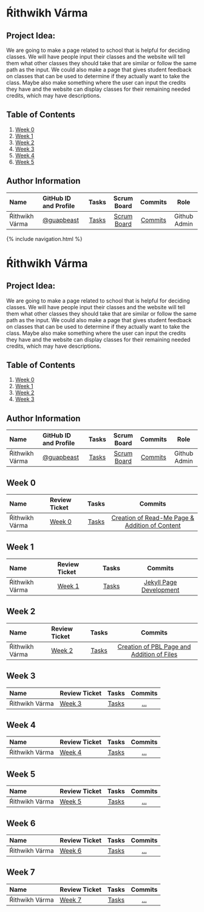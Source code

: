 # Ŕithwikh Várma
## Project Idea: 
We are going to make a page related to school that is helpful for deciding classes. We will have people input their classes and the website will tell them what other classes they should take that are similar or follow the same path as the input. We could also make a page that gives student feedback on classes that can be used to determine if they actually want to take the class. Maybe also make something where the user can input the credits they have and the website can display classes for their remaining needed credits, which may have descriptions.
## Table of Contents

1. [Week 0](https://github.com/guapbeast/flask_portfolio#week-0)
2. [Week 1](https://github.com/guapbeast/flask_portfolio#week-1)
3. [Week 2](https://github.com/guapbeast/flask_portfolio#week-2)
4. [Week 3](https://github.com/guapbeast/flask_portfolio#week-3)
5. [Week 4](https://github.com/guapbeast/flask_portfolio#week-4)
6. [Week 5](https://github.com/guapbeast/flask_portfolio#week-5)





## Author Information

| Name | GitHub ID and Profile | Tasks | Scrum Board | Commits | Role | 
|:-----|:----------------------|:-----:|:-----------:|:-------:|:-------:|
| Ŕithwikh Várma| [@guapbeast](https://github.com/guapbeast) | [Tasks](https://github.com/jacksongolding/Nut-Team/issues/assigned/guapbeast) |[Scrum Board](https://github.com/jacksongolding/Nut-Team/projects/1) | [Commits](https://github.com/jacksongolding/Nut-Team/commits?author=guapbeast) | Github Admin


{% include navigation.html %}

# Ŕithwikh Várma
## Project Idea: 
We are going to make a page related to school that is helpful for deciding classes. We will have people input their classes and the website will tell them what other classes they should take that are similar or follow the same path as the input. We could also make a page that gives student feedback on classes that can be used to determine if they actually want to take the class. Maybe also make something where the user can input the credits they have and the website can display classes for their remaining needed credits, which may have descriptions.
## Table of Contents

1. [Week 0](https://github.com/guapbeast/flask_portfolio#week-0)
2. [Week 1](https://github.com/guapbeast/flask_portfolio#week-1)
3. [Week 2](https://github.com/guapbeast/flask_portfolio#week-2)
4. [Week 3](https://github.com/guapbeast/flask_portfolio#week-3)




## Author Information

| Name | GitHub ID and Profile | Tasks | Scrum Board | Commits | Role | 
|:-----|:----------------------|:-----:|:-----------:|:-------:|:-------:|
| Ŕithwikh Várma| [@guapbeast](https://github.com/guapbeast) | [Tasks](https://github.com/jacksongolding/Nut-Team/issues/assigned/guapbeast) |[Scrum Board](https://github.com/jacksongolding/Nut-Team/projects/1) | [Commits](https://github.com/jacksongolding/Nut-Team/commits?author=guapbeast) | Github Admin


## Week 0

| Name | Review Ticket| Tasks | Commits |
|:-----|:----------------------|:-----:|:-------:|
| Ŕithwikh Várma | [Week 0](https://github.com/guapbeast/flask_portfolio/issues/2) |[Tasks](https://github.com/jacksongolding/Nut-Team/issues)| [Creation of Read-Me Page & Addition of Content](https://github.com/jacksongolding/Nut-Team/commit/982e7351420fc53f64c6457e75b8f1a9f060e43e) |

## Week 1

| Name | Review Ticket| Tasks | Commits |
|:-----|:----------------------|:-----:|:-------:|
| Ŕithwikh Várma | [Week 1](https://github.com/guapbeast/flask_portfolio/issues/3) |[Tasks](https://github.com/jacksongolding/Nut-Team/issues)|[Jekyll Page Development](https://github.com/guapbeast/flask_portfolio/commit/ecd9ec68cd264e3c2da4171d25e14934c6cfe53e) |


## Week 2

| Name | Review Ticket| Tasks | Commits |
|:-----|:----------------------|:-----:|:-------:|
| Ŕithwikh Várma | [Week 2](https://github.com/guapbeast/flask_portfolio/issues/5) |[Tasks](https://github.com/jacksongolding/Nut-Team/issues)|[Creation of PBL Page and Addition of Files](https://github.com/jacksongolding/Nut-Team/commit/5ca6c341052b0d96711883fac0ea4ee9d9bc99ac) |

## Week 3

| Name | Review Ticket| Tasks | Commits |
|:-----|:----------------------|:-----:|:-------:|
| Ŕithwikh Várma | [Week 3](https://github.com/jacksongolding/Nut-Team/issues) |[Tasks](https://github.com/jacksongolding/Nut-Team/issues)|[...](https://github.com/jacksongolding/Nut-Team/commit/982e7351420fc53f64c6457e75b8f1a9f060e43e) |

## Week 4

| Name | Review Ticket| Tasks | Commits |
|:-----|:----------------------|:-----:|:-------:|
| Ŕithwikh Várma | [Week 4](https://github.com/guapbeast/flask_portfolio/issues/7) |[Tasks](https://github.com/jacksongolding/Nut-Team/issues)|[...](https://github.com/jacksongolding/Nut-Team/commit/982e7351420fc53f64c6457e75b8f1a9f060e43e) |


## Week 5

| Name | Review Ticket| Tasks | Commits |
|:-----|:----------------------|:-----:|:-------:|
| Ŕithwikh Várma | [Week 5](https://github.com/guapbeast/flask_portfolio/issues/8) |[Tasks](https://github.com/jacksongolding/Nut-Team/issues)|[...](https://github.com/jacksongolding/Nut-Team/commit/982e7351420fc53f64c6457e75b8f1a9f060e43e) |


## Week 6

| Name | Review Ticket| Tasks | Commits |
|:-----|:----------------------|:-----:|:-------:|
| Ŕithwikh Várma | [Week 6](https://github.com/guapbeast/flask_portfolio/issues/9) |[Tasks](https://github.com/jacksongolding/Nut-Team/issues)|[...](https://github.com/jacksongolding/Nut-Team/commit/982e7351420fc53f64c6457e75b8f1a9f060e43e) |


## Week 7

| Name | Review Ticket| Tasks | Commits |
|:-----|:----------------------|:-----:|:-------:|
| Ŕithwikh Várma | [Week 7](https://github.com/guapbeast/flask_portfolio/issues/10) |[Tasks](https://github.com/jacksongolding/Nut-Team/issues)|[...](https://github.com/jacksongolding/Nut-Team/commit/982e7351420fc53f64c6457e75b8f1a9f060e43e) |
